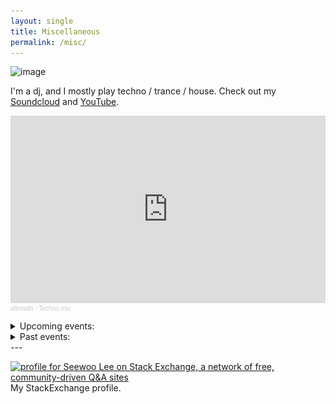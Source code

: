 ```yaml
---
layout: single
title: Miscellaneous
permalink: /misc/
---
```


![image](../assets/setup.png)

I'm a dj, and I mostly play techno / trance / house. Check out my [Soundcloud](https://soundcloud.com/aftrmath-dj) and [YouTube](https://www.youtube.com/channel/UCv2LsKzh8sdzXeMWa99dn_A).

<iframe width="100%" height="300" scrolling="no" frameborder="no" allow="autoplay" src="https://w.soundcloud.com/player/?url=https%3A//api.soundcloud.com/playlists/1267871122&color=%23ff5500&auto_play=false&hide_related=false&show_comments=true&show_user=true&show_reposts=false&show_teaser=true&visual=true"></iframe><div style="font-size: 10px; color: #cccccc;line-break: anywhere;word-break: normal;overflow: hidden;white-space: nowrap;text-overflow: ellipsis; font-family: Interstate,Lucida Grande,Lucida Sans Unicode,Lucida Sans,Garuda,Verdana,Tahoma,sans-serif;font-weight: 100;"><a href="https://soundcloud.com/aftrmath-dj" title="aftrmath" target="_blank" style="color: #cccccc; text-decoration: none;">aftrmath</a> · <a href="https://soundcloud.com/aftrmath-dj/sets/techno-mix" title="Techno mix" target="_blank" style="color: #cccccc; text-decoration: none;">Techno mix</a></div>

<p></p>

<details>
<summary>Upcoming events:</summary>

<iframe src="https://ra.co/widget/eventlisting?dj=aftrmath" height="250" width="640" frameborder="0"></iframe>


</details>

<details>
<summary>Past events:</summary>

<p align="center">
<img src="/assets/images/KLUBNACHT240511.jpeg">
</p>

<p align="center">
<img src="/assets/images/SPACEDREAM240229.png">
</p>

<p align="center">
<img src="/assets/images/TUNNEL231117.jpg">
</p>

<p align="center">
<img src="/assets/images/SUPERB230421.jpeg">
</p>

</details>
---

<a href="https://stackexchange.com/users/8720939"><img src="https://stackexchange.com/users/flair/8720939.png" width="208" height="58" alt="profile for Seewoo Lee on Stack Exchange, a network of free, community-driven Q&amp;A sites" title="profile for Seewoo Lee on Stack Exchange, a network of free, community-driven Q&amp;A sites" style="margin-right:0.8em"></a>
My StackExchange profile.
